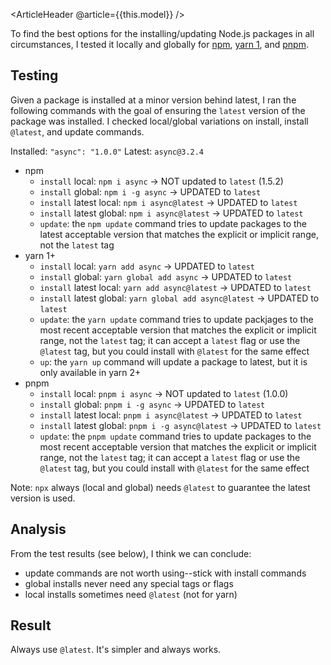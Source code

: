 <ArticleHeader @article={{this.model}} />



To find the best options for the installing/updating Node.js packages in all circumstances, I tested it locally and globally for [npm](https://docs.npmjs.com/cli/v6/commands/npm-install), [yarn 1](https://classic.yarnpkg.com/en/docs/cli/add), and [pnpm](https://pnpm.io/cli/install).

## Testing

Given a package is installed at a minor version behind latest, I ran the following commands with the goal of ensuring the `latest` version of the package was installed. I checked local/global variations on install, install `@latest`, and update commands.

Installed: `"async": "1.0.0"`
Latest: `async@3.2.4`

- npm
    - `install` local: `npm i async` -> NOT updated to `latest` (1.5.2)
    - `install` global: `npm i -g async` -> UPDATED to `latest`
    - `install` latest local: `npm i async@latest` -> UPDATED to `latest`
    - `install` latest global: `npm i async@latest` -> UPDATED to `latest`
    - `update`: the `npm update` command tries to update packages to the latest acceptable version that matches the explicit or implicit range, not the `latest` tag
- yarn 1+
    - `install` local: `yarn add async` -> UPDATED to `latest`
    - `install` global: `yarn global add async` -> UPDATED to `latest`
    - `install` latest local: `yarn add async@latest` -> UPDATED to `latest`
    - `install` latest global: `yarn global add async@latest` -> UPDATED to `latest`
    - `update`: the `yarn update` command tries to update packjages to the most recent acceptable version that matches the explicit or implicit range, not the `latest` tag; it can accept a `latest` flag or use the `@latest` tag, but you could install with `@latest` for the same effect
    - `up`: the `yarn up` command will update a package to latest, but it is only available in yarn 2+
- pnpm
    - `install` local: `pnpm i async` -> NOT updated to `latest` (1.0.0)
    - `install` global: `pnpm i -g async` -> UPDATED to `latest`
    - `install` latest local: `pnpm i async@latest` -> UPDATED to `latest`
    - `install` latest global: `pnpm i -g async@latest` -> UPDATED to `latest`
    - `update`: the `pnpm update` command tries to update packages to the most recent acceptable version that matches the explicit or implicit range, not the `latest` tag; it can accept a `latest` flag or use the `@latest` tag, but you could install with `@latest` for the same effect

Note: `npx` always (local and global) needs `@latest` to guarantee the latest version is used.

## Analysis

From the test results (see below), I think we can conclude:

- update commands are not worth using--stick with install commands
- global installs never need any special tags or flags
- local installs sometimes need `@latest` (not for yarn)

## Result

Always use `@latest`. It's simpler and always works.
